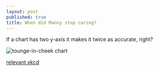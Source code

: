 ```yaml
---
layout: post
published: true
title: When did Manny stop caring?
---
```

If a chart has two y-axis it makes it twice as accurate, right?

![tounge-in-cheek chart](https://i.redd.it/u3n01hvrgpk41.jpg)

[relevant xkcd](https://www.xkcd.com/925/)
